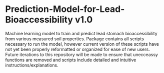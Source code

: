 # Prediction-Model-for-Lead-Bioaccessibility v1.0
Machine learning model to train and predict lead stomach bioaccessibility from various measured soil properties. Package contains all scripts necessary to run the model, however current version of these scripts have not yet been properly reformatted or organized for ease of new users. Future iterations to this repository will be made to ensure that unecceassy functions are removed and scripts include detailed and intuitive instructions/explanations.  
